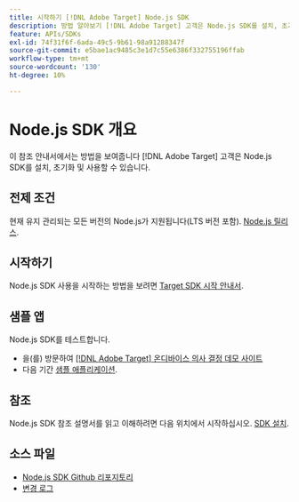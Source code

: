 ```yaml
---
title: 시작하기 [!DNL Adobe Target] Node.js SDK
description: 방법 알아보기 [!DNL Adobe Target] 고객은 Node.js SDK를 설치, 초기화 및 사용할 수 있습니다.
feature: APIs/SDKs
exl-id: 74f31f6f-6ada-49c5-9b61-98a91288347f
source-git-commit: e5bae1ac9485c3e1d7c55e6386f332755196ffab
workflow-type: tm+mt
source-wordcount: '130'
ht-degree: 10%

---
```


# Node.js SDK 개요

이 참조 안내서에서는 방법을 보여줍니다 [!DNL Adobe Target] 고객은 Node.js SDK를 설치, 초기화 및 사용할 수 있습니다.

## 전제 조건

현재 유지 관리되는 모든 버전의 Node.js가 지원됩니다(LTS 버전 포함). [Node.js 릴리스](https://en.wikipedia.org/wiki/Node.js#Releases).

## 시작하기

Node.js SDK 사용을 시작하는 방법을 보려면 [Target SDK 시작 안내서](../sdk-guides/getting-started/getting-started.md).

## 샘플 앱

Node.js SDK를 테스트합니다.

* 을(를) 방문하여 [[!DNL Adobe Target] 온디바이스 의사 결정 데모 사이트](https://github.com/adobe/on-device-decisioning-demo-site)
* 다음 기간 [샘플 애플리케이션](../sdk-guides/sample-apps/sample-apps.md).

## 참조

Node.js SDK 참조 설명서를 읽고 이해하려면 다음 위치에서 시작하십시오. [SDK 설치](install-sdk.md).

## 소스 파일

* [Node.js SDK Github 리포지토리](https://github.com/adobe/target-nodejs-sdk)
* [변경 로그](https://github.com/adobe/target-nodejs-sdk/blob/main/CHANGELOG.md)
&#x200B; &#x200B;
